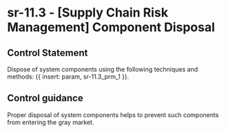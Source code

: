 # sr-11.3 - \[Supply Chain Risk Management\] Component Disposal

## Control Statement

Dispose of system components using the following techniques and methods: {{ insert: param, sr-11.3_prm_1 }}.

## Control guidance

Proper disposal of system components helps to prevent such components from entering the gray market.
